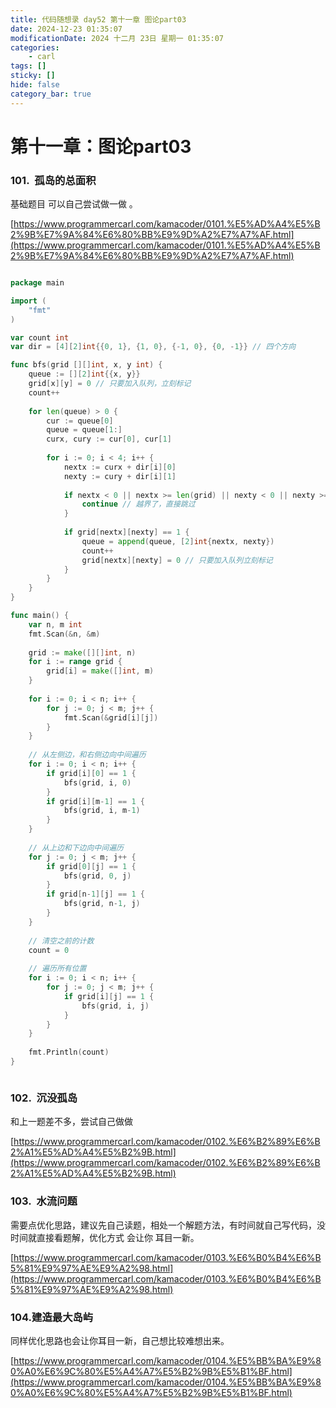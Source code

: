 ```yaml
---
title: 代码随想录 day52 第十一章 图论part03
date: 2024-12-23 01:35:07
modificationDate: 2024 十二月 23日 星期一 01:35:07
categories: 
	- carl
tags: []
sticky: []
hide: false
category_bar: true
---
```


# 第十一章：图论part03

### 101.  孤岛的总面积

基础题目 可以自己尝试做一做 。

[https://www.programmercarl.com/kamacoder/0101.%E5%AD%A4%E5%B2%9B%E7%9A%84%E6%80%BB%E9%9D%A2%E7%A7%AF.html](https://www.programmercarl.com/kamacoder/0101.%E5%AD%A4%E5%B2%9B%E7%9A%84%E6%80%BB%E9%9D%A2%E7%A7%AF.html)

```go

package main

import (
    "fmt"
)

var count int
var dir = [4][2]int{{0, 1}, {1, 0}, {-1, 0}, {0, -1}} // 四个方向

func bfs(grid [][]int, x, y int) {
    queue := [][2]int{{x, y}}
    grid[x][y] = 0 // 只要加入队列，立刻标记
    count++
    
    for len(queue) > 0 {
        cur := queue[0]
        queue = queue[1:]
        curx, cury := cur[0], cur[1]
        
        for i := 0; i < 4; i++ {
            nextx := curx + dir[i][0]
            nexty := cury + dir[i][1]
            
            if nextx < 0 || nextx >= len(grid) || nexty < 0 || nexty >= len(grid[0]) {
                continue // 越界了，直接跳过
            }
            
            if grid[nextx][nexty] == 1 {
                queue = append(queue, [2]int{nextx, nexty})
                count++
                grid[nextx][nexty] = 0 // 只要加入队列立刻标记
            }
        }
    }
}

func main() {
    var n, m int
    fmt.Scan(&n, &m)
    
    grid := make([][]int, n)
    for i := range grid {
        grid[i] = make([]int, m)
    }
    
    for i := 0; i < n; i++ {
        for j := 0; j < m; j++ {
            fmt.Scan(&grid[i][j])
        }
    }
    
    // 从左侧边，和右侧边向中间遍历
    for i := 0; i < n; i++ {
        if grid[i][0] == 1 {
            bfs(grid, i, 0)
        }
        if grid[i][m-1] == 1 {
            bfs(grid, i, m-1)
        }
    }
    
    // 从上边和下边向中间遍历
    for j := 0; j < m; j++ {
        if grid[0][j] == 1 {
            bfs(grid, 0, j)
        }
        if grid[n-1][j] == 1 {
            bfs(grid, n-1, j)
        }
    }
    
    // 清空之前的计数
    count = 0
    
    // 遍历所有位置
    for i := 0; i < n; i++ {
        for j := 0; j < m; j++ {
            if grid[i][j] == 1 {
                bfs(grid, i, j)
            }
        }
    }
    
    fmt.Println(count)
}



```

### 102.  沉没孤岛

和上一题差不多，尝试自己做做

[https://www.programmercarl.com/kamacoder/0102.%E6%B2%89%E6%B2%A1%E5%AD%A4%E5%B2%9B.html](https://www.programmercarl.com/kamacoder/0102.%E6%B2%89%E6%B2%A1%E5%AD%A4%E5%B2%9B.html)

### 103.  水流问题

需要点优化思路，建议先自己读题，相处一个解题方法，有时间就自己写代码，没时间就直接看题解，优化方式 会让你 耳目一新。

[https://www.programmercarl.com/kamacoder/0103.%E6%B0%B4%E6%B5%81%E9%97%AE%E9%A2%98.html](https://www.programmercarl.com/kamacoder/0103.%E6%B0%B4%E6%B5%81%E9%97%AE%E9%A2%98.html)

### 104.建造最大岛屿

同样优化思路也会让你耳目一新，自己想比较难想出来。

[https://www.programmercarl.com/kamacoder/0104.%E5%BB%BA%E9%80%A0%E6%9C%80%E5%A4%A7%E5%B2%9B%E5%B1%BF.html](https://www.programmercarl.com/kamacoder/0104.%E5%BB%BA%E9%80%A0%E6%9C%80%E5%A4%A7%E5%B2%9B%E5%B1%BF.html)